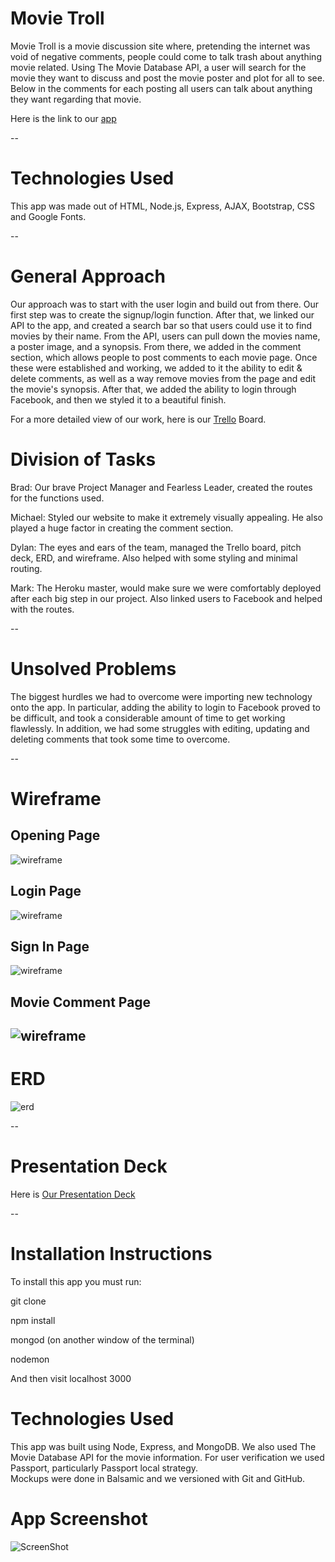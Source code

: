 # Movie Troll
Movie Troll is a movie discussion site where, pretending the internet was void of negative comments, people could come to talk trash about anything movie related.  Using The Movie Database API, a user will search for the movie they want to discuss and post the movie poster and plot for all to see.  Below in the comments for each posting all users can talk about anything they want regarding that movie.

Here is the link to our [app](https://movietroll.herokuapp.com/)

--

# Technologies Used

This app was made out of HTML, Node.js, Express, AJAX, Bootstrap, CSS and Google Fonts.

--

# General Approach

Our approach was to start with the user login and build out from there. Our first step was to create the signup/login function. After that, we linked our API to the app, and created a search bar so that users could use it to find movies by their name. From the API, users can pull down the movies name, a poster image, and a synopsis. From there, we added in the comment section, which allows people to post comments to each movie page. Once these were established and working, we added to it the ability to edit & delete comments, as well as a way remove movies from the page and edit the movie's synopsis. After that, we added the ability to login through Facebook, and then we styled it to a beautiful finish.  

For a more detailed view of our work, here is our [Trello](https://trello.com/b/oqc04sL4/project-3) Board.

# Division of Tasks

Brad: Our brave Project Manager and Fearless Leader, created the routes for the functions used.

Michael: Styled our website to make it extremely visually appealing. He also played a huge factor in creating the comment section.

Dylan: The eyes and ears of the team, managed the Trello board, pitch deck,  ERD, and wireframe. Also helped with some styling and minimal routing.

Mark: The Heroku master, would make sure we were comfortably deployed after each big step in our project. Also linked users to Facebook and helped with the routes.

--
# Unsolved Problems
The biggest hurdles we had to overcome were importing new technology onto the app. In particular, adding the ability to login to Facebook proved to be difficult, and took a considerable amount of time to get working flawlessly. In addition, we had some struggles with editing, updating and deleting comments that took some time to overcome.

--

# Wireframe

## Opening Page

![wireframe](images/MovieTrollHomePage.png)

## Login Page

![wireframe](images/MovieTrollLoginPage.png)

## Sign In Page

![wireframe](images/MovieTrollSignInPage.png)

## Movie Comment Page

![wireframe](images/MovieTrollMoviePage.png)
--

# ERD

![erd](images/MovieTrollERD.png)

--
# Presentation Deck

Here is [Our Presentation Deck](https://docs.google.com/presentation/d/1Tfh6G-9Ok3UlWdybOubuuV462EEH5mSoIUPAnGZ25zc/edit?ts=597120d1#slide=id.p)

--
# Installation Instructions

To install this app you must run:

git clone

npm install

mongod (on another window of the terminal)

nodemon

And then visit localhost 3000

# Technologies Used
 This app was built using Node, Express, and MongoDB.  We also used The Movie Database API for the movie information.  For user verification we used Passport, particularly Passport local strategy.  
 Mockups were done in Balsamic and we versioned with Git and GitHub.

# App Screenshot
![ScreenShot](/images/movie_troll.png)
